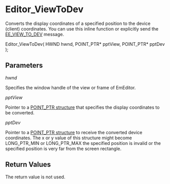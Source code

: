 # Editor\_ViewToDev

Converts the display coordinates of a specified position to the device
(client) coordinates. You can use this inline function or explicitly send the
[EE\_VIEW\_TO\_DEV](../message/ee_view_to_dev) message.

Editor\_ViewToDev( HWND hwnd, POINT\_PTR\* pptView, POINT\_PTR\* pptDev );

## Parameters

_hwnd_

Specifies the window handle of the view or frame of EmEditor.

_pptView_

Pointer to a [POINT\_PTR structure](../structure/point_ptr) that specifies the display coordinates to be
converted.

_pptDev_

Pointer to a [POINT\_PTR structure](../structure/point_ptr) to receive the converted device coordinates. The x or y value of this structure might become LONG\_PTR\_MIN or LONG\_PTR\_MAX
the specified position is invalid or the specified position is very far from the screen rectangle.

## Return Values

The return value is not used.
